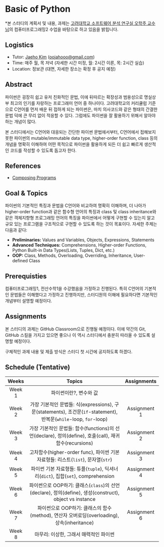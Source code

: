 # Basic of Python

*본 스터디의 계획서 및 내용, 과제는 [고려대학교 소프트웨어 분석 연구실 오학주 교수님](http://prl.korea.ac.kr/~pronto/home/)의 컴퓨터프로그래밍2 수업을 바탕으로 하고 있음을 밝힙니다.

## Logistics
- Tutor: [Jaeho Kim](https://oojahooo.github.io) (oojahooo@gmail.com)
- Time: 매주 월, 목 저녁 (자세한 시간 미정, 월: 2시간 이론, 목: 2시간 실습)
- Location: 정보관 (대면, 자세한 장소는 확정 후 공지 예정)

## Abstract
파이썬은 굉장히 쉽고 유저 친화적인 문법, 이에 뒤따르는 확장성과 범용성으로 명실상부 최고의 인기를 자랑하는 프로그래미 언어 중 하나이다.
고려대학교의 커리큘럼 기준으로 C언어를 먼저 배운 뒤 접하게 되는 파이썬은, 마치 의사코드와 같은 형태의 간결한 문법 덕에 큰 무리 없이 적응할 수 있다.
그럼에도 파이썬을 잘 활용하기 위해서 알아야 하는 개념이 많다.

본 스터디에서는 C언어와 대응되는 간단한 파이썬 문법에서부터, C언어에서 접해보지 못한 파이썬의 mutable/immutable data type, higher-order function, class 등의 개념을 명확히 이해하여 어떤 목적으로 파이썬을 활용하게 되든 더 쉽고 빠르게 생산적인 코드를 작성할 수 있도록 돕고자 한다.

## References
- [Composing Programs](https://composingprograms.com)

## Goal & Topics
파이썬의 기본적인 특징과 문법을 C언어와 비교하여 명확히 이해하며, 더 나아가 higher-order function과 같은 함수형 언어의 특징과 class 및 class inheritance와 같은 객체지향형 프로그래밍 언어의 특징을 파이썬에서 어떻게 구현할 수 있는지 알고 규모 있는 프로그램을 구조적으로 구현할 수 있도록 하는 것이 목표이다.
자세한 주제는 다음과 같다:

- **Preliminaries:** Values and Variables, Objects, Expressions, Statements
- **Advanced Techniques:** Comprehensions, Higher-order Functions, Python Built-in Data Types(Lists, Tuples, Dict, etc.)
- **OOP:** Class, Methods, Overloading, Overriding, Inheritance, User-defined Class

## Prerequisties
컴퓨터프로그래밍1, 전산수학1을 수강했음을 가정하고 진행된다.
특히 C언어의 기본적인 문법들은 이해했다고 가정하고 진행하지만, 스터디원의 이해에 필요하다면 기본적인 개념부터 설명할 예정이다.

## Assignments
본 스터디의 과제는 GitHub Classroom으로 진행될 예정이다.
이에 약간의 Git, GitHub 스킬을 가지고 있으면 좋으나 이 역시 스터디에서 충분히 따라올 수 있도록 설명할 예정이다.

구체적인 과제 내용 및 제출 방식은 스터디 첫 시간에 공지하도록 하겠다.

## Schedule (Tentative)
|Weeks|Topics|Assignments|
|:---:|:---:|:---:|
|Week 1|파이썬이란?, 변수와 값||
|Week 2|가장 기본적인 문법들: 식(expressions), 구문(statements), 조건문(`if`-statement), 반복문(`while`-loop, `for`-loop)|Assignment 1|
|Week 3|가장 기본적인 문법들: 함수(functions)의 선언(declare), 정의(define), 호출(call), 재귀함수(recursions)|Assignment 2|
|Week 4|고차함수(higher-order func), 파이썬 기본 자료형들: 리스트(`list`), 문자열(`str`)|Assignment 3|
|Week 5|파이썬 기본 자료형들: 튜플(`tuple`), 딕셔너리(`dict`), 집합(`set`), comprehension|Assignment 4|
|Week 6|파이썬으로 OOP하기: 클래스(`class`)의 선언(declare), 정의(define), 생성(construct), object vs instance|Assignment 5|
|Week 7|파이썬으로 OOP하기: 클래스의 함수(method), 연산자 오버로딩(overloading), 상속(inheritance)|Assignment 6|
|Week 8|마무리: 이상한, 그래서 매력적인 파이썬||

